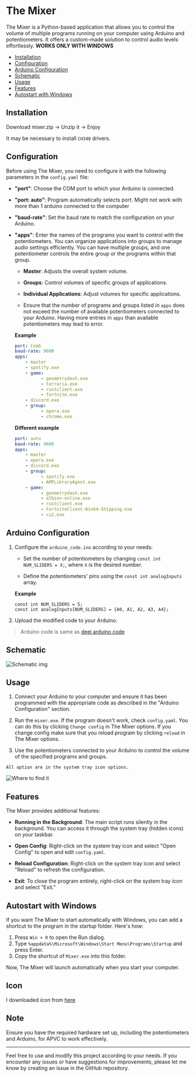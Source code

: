 # The Mixer

The Mixer is a Python-based application that allows you to control the volume of multiple programs running on your computer using Arduino and potentiometers. It offers a custom-made solution to control audio levels effortlessly.
**WORKS ONLY WITH WINDOWS**

-   [Installation](#installation)
-   [Configuration](#configuration)
-   [Arduino Configuration](#arduino-configuration)
-   [Schematic](#schematic)
-   [Usage](#usage)
-   [Features](#features)
-   [Autostart with Windows](#Autostart-with-Windows)

## Installation

Download mixer.zip -> Unzip it -> Enjoy

It may be necessary to install `CH340` drivers.

## Configuration

Before using The Mixer, you need to configure it with the following parameters in the `config.yaml` file:

-   **"port"**: Choose the COM port to which your Arduino is connected.

-   **"port: auto"**: Program automatically selects port. Might not work with more than 1 arduino connected to the computer

-   **"baud-rate"**: Set the baud rate to match the configuration on your Arduino.

-   **"apps"**: Enter the names of the programs you want to control with the potentiometers. You can organize applications into groups to manage audio settings efficiently. You can have multiple groups, and one potentiometer controls the entire group or the programs within that group.

    -   **Master**: Adjusts the overall system volume.
    -   **Groups**: Control volumes of specific groups of applications.
    -   **Individual Applications**: Adjust volumes for specific applications.

    -   Ensure that the number of programs and groups listed in `apps` does not exceed the number of available potentiometers connected to your Arduino. Having more entries in `apps` than available potentiometers may lead to error.

    **Example**

    ```yaml
    port: Com6
    baud-rate: 9600
    apps:
        - master
        - spotify.exe
        - game:
              - geometrydash.exe
              - terraria.exe
              - rustclient.exe
              - fortnite.exe
        - discord.exe
        - group:
              - opera.exe
              - chrome.exe
    ```

    **Different example**

    ```yaml
    port: auto
    baud-rate: 9600
    apps:
        - master
        - opera.exe
        - discord.exe
        - group:
              - spotify.exe
              - AMPLibraryAgent.exe
        - game:
              - geometrydash.exe
              - albion-online.exe
              - rustclient.exe
              - FortniteClient-Win64-Shipping.exe
              - cs2.exe
    ```

## Arduino Configuration

1. Configure the `arduino_code.ino` according to your needs:

    - Set the number of potentiometers by changing `const int NUM_SLIDERS = X;`, where `X` is the desired number.

    - Define the potentiometers' pins using the `const int analogInputs` array.

    **Example**

    ```
    const int NUM_SLIDERS = 5;
    const int analogInputs[NUM_SLIDERS] = {A0, A1, A2, A3, A4};
    ```

2. Upload the modified code to your Arduino.

> Arduino code is same as [deej arduino code](https://github.com/omriharel/deej)

## Schematic

![Schematic img](img/Schematic.png)

## Usage

1. Connect your Arduino to your computer and ensure it has been programmed with the appropriate code as described in the "Arduino Configuration" section.

2. Run the `mixer.exe`. If the program doesn't work, check `config.yaml`. You can do this by clicking `Change config` in The Mixer options. If you change config make sure that you reload program by clicking `reload` in The Mixer options.

3. Use the potentiometers connected to your Arduino to control the volume of the specified programs and groups.

`All option are in the system tray icon options.`

![Where to find it](img/whereToFindIt.png)

## Features

The Mixer provides additional features:

-   **Running in the Background**: The main script runs silently in the background. You can access it through the system tray (hidden icons) on your taskbar.

-   **Open Config**: Right-click on the system tray icon and select "Open Config" to open and edit `config.yaml`.

-   **Reload Configuration**: Right-click on the system tray icon and select "Reload" to refresh the configuration.

-   **Exit**: To close the program entirely, right-click on the system tray icon and select "Exit."

## Autostart with Windows

If you want The Mixer to start automatically with Windows, you can add a shortcut to the program in the startup folder. Here's how:

1. Press `Win + R` to open the Run dialog.
2. Type `%appdata%\Microsoft\Windows\Start Menu\Programs\Startup` and press Enter.
3. Copy the shortcut of `Mixer.exe` into this folder.

Now, The Mixer will launch automatically when you start your computer.

## Icon

I downloaded icon from [here](https://www.flaticon.com/free-icon/dj-mixer_3721701?term=mixer&related_id=3721701)

## Note

Ensure you have the required hardware set up, including the potentiometers and Arduino, for APVC to work effectively.

---

Feel free to use and modify this project according to your needs. If you encounter any issues or have suggestions for improvements, please let me know by creating an issue in the GitHub repository.
